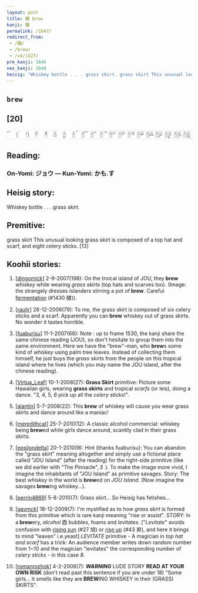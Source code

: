 ```yaml
---
layout: post
title: 醸 brew
kanji: 醸
permalink: /1647/
redirect_from:
 - /醸/
 - /brew/
 - /v4/1527/
pre_kanji: 1646
nex_kanji: 1648
heisig: "Whiskey bottle . . . grass skirt. grass skirt This unusual looking grass skirt is composed of a top hat and scarf, and eight celery sticks. [13]"
---
```


## `brew`

## [20]

<div class="stroke"><img src="../images/E986B8.png" /></div>

## Reading:

### On-Yomi: ジョウ &mdash; Kun-Yomi: かも.す

## Heisig story:

Whiskey bottle . . . grass skirt.

## Premitive:

grass skirt This unusual looking grass skirt is composed of a top hat and scarf, and eight celery sticks. [13]

## Koohii stories:

1) [<a href="http://kanji.koohii.com/profile/dingomick">dingomick</a>] 2-9-2007(198): On the troical island of JOU, they<strong> brew</strong> <em>whiskey</em> while wearing <em>grass skirts</em> (top hats and scarves too). (Image: the strangely dresses islanders stirring a pot of<strong> brew</strong>. Careful <a href="../1430">fermentation</a> (#1430 酵)).

2) [<a href="http://kanji.koohii.com/profile/raulir">raulir</a>] 26-12-2006(79): To me, the grass skirt is composed of six celery sticks and a scarf. Apparently you can<strong> brew</strong> whiskey out of grass skirts. No wonder it tastes horrible.

3) [<a href="http://kanji.koohii.com/profile/fuaburisu">fuaburisu</a>] 11-1-2007(66): Note : up to frame 1530, the kanji share the same chinese reading (JOU), so don&#039;t hesitate to group them into the same environment. Here we have the &quot;brew&quot;-man, who<strong> brew</strong>s some kind of <em>whiskey</em> using palm tree leaves. Instead of collecting them himself, he just buys the <em>grass skirts</em> from the people on this tropical island where he lives (which you may name the JOU island, after the chinese reading).

4) [<a href="http://kanji.koohii.com/profile/Virtua_Leaf">Virtua_Leaf</a>] 10-1-2008(27): <strong>Grass Skirt</strong> primitive: Picture some Hawaiian girls, wearing <strong>grass skirts</strong> and tropical <em>scarfs</em> (or leis), doing a dance. &quot;3, 4, 5, <em>6</em> pick up all the <em>celery</em> sticks!&quot;.

5) [<a href="http://kanji.koohii.com/profile/alantin">alantin</a>] 5-7-2008(22): This<strong> brew</strong> of whiskey will cause you wear grass skirts and dance around like a maniac!

6) [<a href="http://kanji.koohii.com/profile/meredithcat">meredithcat</a>] 25-7-2010(12): A classic alcohol commercial: whiskey being<strong> brew</strong>ed while girls dance around, scantily clad in their grass skirts.

7) [<a href="http://kanji.koohii.com/profile/epsilondelta">epsilondelta</a>] 20-1-2010(9): Hint (thanks fuaburisu): You can abandon the &quot;grass skirt&quot; meaning altogether and simply use a fictional place called &quot;JOU Island&quot; (after the reading) for the right-side primitive (like we did earlier with &quot;The Pinnacle&quot;, 阝). To make the image more vivid, I imagine the inhabitants of &quot;JOU Island&quot; as primitive savages. Story: The best <em>whiskey</em> in the world is<strong> brew</strong>ed on <em>JOU Island</em>. (Now imagine the savages<strong> brew</strong>ing whiskey...).

8) [<a href="http://kanji.koohii.com/profile/perrin4869">perrin4869</a>] 5-8-2010(7): Grass skirt... So Heisig has fetishes...

9) [<a href="http://kanji.koohii.com/profile/gavmck">gavmck</a>] 18-12-2009(7): I&#039;m mystified as to how <em>grass skirt</em> is formed from this primitive which is rare kanji meaning &quot;rise or assist&quot;. STORY: In a<strong> brew</strong>ery, <em>alcohol</em> 酉 bubbles, foams and <em>levitates</em>. [&quot;<em>Levitate</em>&quot; avoids confusion with <a href="../27">rising sun</a> (#27 旭) or <a href="../43">rise up</a> (#43 昇), and here it brings to mind &quot;leaven&quot; i.e.yeast] <em>LEVITATE</em> primitive - A magician in <em>top hat and scarf</em> has a trick: An audience member writes down random number from 1~10 and the magician &quot;levitates&quot; the corresponding number of <em>celery sticks</em> - in this case <em>8</em>.

10) [<a href="http://kanji.koohii.com/profile/romanrozhok">romanrozhok</a>] 4-2-2008(7): **<em>WARNING</em>** LUDE STORY __READ AT YOUR OWN RISK__ (don&#039;t read past this sentence if you are under 18) &quot;Some girls… it smells like they are<strong> BREW</strong>ING WHISKEY in their (GRASS) SKIRTS&quot;.
